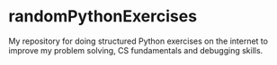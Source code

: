 # randomPythonExercises
My repository for doing structured Python exercises on the internet to improve my problem solving, CS fundamentals and debugging skills.
